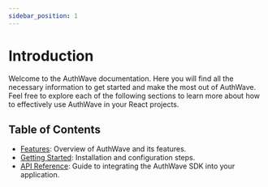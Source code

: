 ```yaml
---
sidebar_position: 1
---
```


# Introduction

Welcome to the AuthWave documentation. Here you will find all the necessary information to get started and make the most out of AuthWave. Feel free to explore each of the following sections to learn more about how to effectively use AuthWave in your React projects.

## Table of Contents

- [Features](Features): Overview of AuthWave and its features.
- [Getting Started](Getting%20Started): Installation and configuration steps.
- [API Reference](API%20Reference): Guide to integrating the AuthWave SDK into your application.
